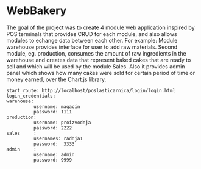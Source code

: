 # WebBakery
The goal of the project was to create 4 module web application inspired by POS terminals that provides CRUD for each module, and also allows modules to echange data between each other.
For example: Module warehouse provides interface for user to add raw materials. Second module, eg. production, consumes the amount of raw ingredients in the warehouse and creates data that represent baked cakes that are ready to sell and which will be used by the module Sales.
Also it provides admin panel which shows how many cakes were sold for certain period of time or money earned, over the Chart.js library.
```
start_route: http://localhost/poslasticarnica/login/login.html
login_credentials:
warehouse:
          username: magacin
          password: 1111
production:
          username: proizvodnja
          password: 2222
sales     :
          usernames: radnja1
          password:  3333
admin     :
          username: admin
          password: 9999
```
